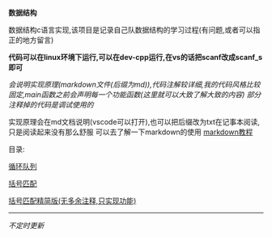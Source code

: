 **数据结构**

数据结构c语言实现,该项目是记录自己队数据结构的学习过程(有问题,或者可以指正的地方留言)

**代码可以在linux环境下运行,可以在dev-cpp运行,在vs的话把scanf改成scanf_s即可**

*会说明实现原理(markdown文件(后缀为md)),代码注解较详细,我的代码风格比较固定,main函数之前会声明每一个功能函数(这里就可以大致了解大致的内容)*
*部分注释掉的代码是调试使用的*

实现原理会在md文档说明(vscode可以打开),也可以把后缀改为txt在记事本阅读,只是阅读起来没有那么舒服
可以去了解一下markdown的使用   [markdown教程](https://keatonlao.gitee.io/a-study-note-for-markdown/syntax/%E8%AF%A6%E7%BB%86%E7%89%88)



目录:

[循环队列](https://github.com/constant-X/data-structure/blob/main/%E4%BB%A3%E7%A0%81/%E5%BE%AA%E7%8E%AF%E9%98%9F%E5%88%97.c)

[括号匹配](https://github.com/constant-X/data-structure/blob/main/%E4%BB%A3%E7%A0%81/%E6%8B%AC%E5%8F%B7%E5%8C%B9%E9%85%8D%E9%97%AE%E9%A2%98.c)

[括号匹配精简版(无多余注释,只实现功能)](https://github.com/constant-X/data-structure/blob/main/%E4%BB%A3%E7%A0%81/%E6%8B%AC%E5%8F%B7%E5%8C%B9%E9%85%8D%E9%97%AE%E9%A2%98(%E7%B2%BE%E7%AE%80%E7%89%88).c)



---
*不定时更新*
